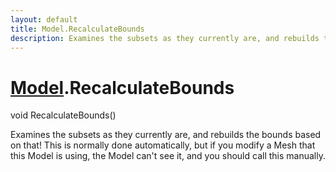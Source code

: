 ```yaml
---
layout: default
title: Model.RecalculateBounds
description: Examines the subsets as they currently are, and rebuilds the bounds based on that! This is normally done automatically, but if you modify a Mesh that this Model is using, the Model can't see it, and you should call this manually.
---
```

# [Model]({{site.url}}/Pages/Reference/Model.html).RecalculateBounds

<div class='signature' markdown='1'>
void RecalculateBounds()
</div>

Examines the subsets as they currently are, and rebuilds
the bounds based on that! This is normally done automatically,
but if you modify a Mesh that this Model is using, the Model
can't see it, and you should call this manually.



